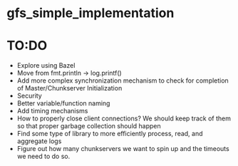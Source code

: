 # gfs_simple_implementation

# TO:DO 
- Explore using Bazel
- Move from fmt.println -> log.printf()
- Add more complex synchronization mechanism to check for completion of Master/Chunkserver Initialization
- Security
- Better variable/function naming
- Add timing mechanisms
- How to properly close client connections? We should keep track of them so that proper garbage collection should happen
- Find some type of library to more efficiently process, read, and aggregate logs
- Figure out how many chunkservers we want to spin up and the timeouts we need to do so.